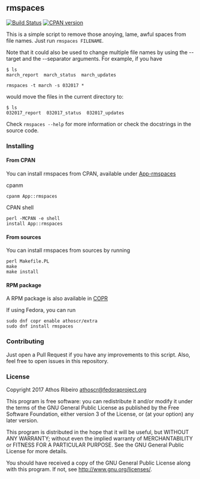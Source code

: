 ## rmspaces

[![Build Status](https://travis-ci.org/athos-ribeiro/rmspaces.svg?branch=master)](https://travis-ci.org/athos-ribeiro/rmspaces)
[![CPAN version](https://badge.fury.io/pl/App-rmspaces.svg)](https://badge.fury.io/pl/App-rmspaces)

This is a simple script to remove those anoying, lame, awful spaces from file
names. Just run `rmspaces FILENAME`.

Note that it could also be used to change multiple file names by using the
--target and the --separator arguments. For example, if you have

```
$ ls
march_report  march_status  march_updates
```

`rmspaces -t march -s 032017 *`

would move the files in the current directory to:

```
$ ls
032017_report  032017_status  032017_updates
```

Check `rmspaces --help` for more information or check the docstrings in the
source code.

### Installing

#### From CPAN

You can install rmspaces from CPAN, available under
[App-rmspaces](http://search.cpan.org/~athos/App-rmspaces/)

cpanm
```
cpanm App::rmspaces
```

CPAN shell
```
perl -MCPAN -e shell
install App::rmspaces
```

#### From sources

You can install rmspaces from sources by running

```
perl Makefile.PL
make
make install
```

#### RPM package

A RPM package is also available in
[COPR](https://copr.fedorainfracloud.org/coprs/athoscr/extra/)

If using Fedora, you can run

```
sudo dnf copr enable athoscr/extra
sudo dnf install rmspaces
```

### Contributing

Just open a Pull Request if you have any improvements to this script. Also,
feel free to open issues in this repository.

### License

Copyright 2017 Athos Ribeiro <athoscr@fedoraproject.org>

This program is free software: you can redistribute it and/or modify
it under the terms of the GNU General Public License as published by
the Free Software Foundation, either version 3 of the License, or
(at your option) any later version.

This program is distributed in the hope that it will be useful,
but WITHOUT ANY WARRANTY; without even the implied warranty of
MERCHANTABILITY or FITNESS FOR A PARTICULAR PURPOSE.  See the
GNU General Public License for more details.

You should have received a copy of the GNU General Public License
along with this program.  If not, see <http://www.gnu.org/licenses/>.
